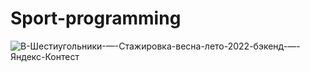 # Sport-programming

![B-Шестиугольники-—-Стажировка-весна-лето-2022-бэкенд-—-Яндекс-Контест](https://user-images.githubusercontent.com/92103894/192093915-01ac9f0c-e021-41a4-8e98-7c3a9efe8c90.png)
